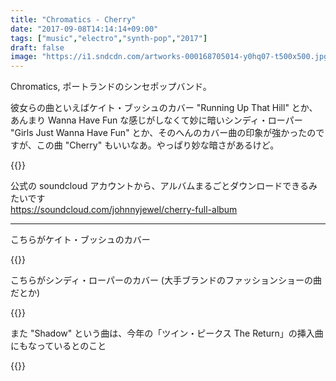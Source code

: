 ```yaml
---
title: "Chromatics - Cherry"
date: "2017-09-08T14:14:14+09:00"
tags: ["music","electro","synth-pop","2017"]
draft: false
image: "https://i1.sndcdn.com/artworks-000168705014-y0hq07-t500x500.jpg"
---
```


Chromatics, ポートランドのシンセポップバンド。

彼女らの曲といえばケイト・ブッシュのカバー "Running Up That Hill" とか、あんまり Wanna Have Fun な感じがしなくて妙に暗いシンディ・ローパー "Girls Just Wanna Have Fun" とか、そのへんのカバー曲の印象が強かったのですが、この曲 "Cherry" もいいなあ。やっぱり妙な暗さがあるけど。

{{<youtube src="LoW02Dhsh1Q" title="Chromatics - Cherry">}}

公式の soundcloud アカウントから、アルバムまるごとダウンロードできるみたいです  
https://soundcloud.com/johnnyjewel/cherry-full-album

---

こちらがケイト・ブッシュのカバー

{{<youtube src="Mgv88ZLi6LY" title="Chromatics - Running Up That Hill">}}

こちらがシンディ・ローパーのカバー (大手ブランドのファッションショーの曲だとか)

{{<youtube src="UICDIExJ7WI" title="Chromatics - Girls Just Wanna Have Fun">}}

また "Shadow" という曲は、今年の「ツイン・ピークス The Return」の挿入曲にもなっているとのこと

{{<youtube src="IGUboLZx3Tk" title="Chromatics - Shadow">}}

